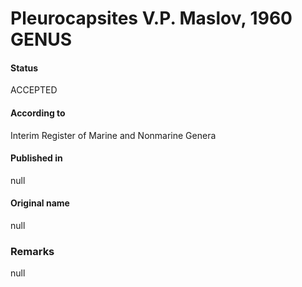 # Pleurocapsites V.P. Maslov, 1960 GENUS

#### Status
ACCEPTED

#### According to
Interim Register of Marine and Nonmarine Genera

#### Published in
null

#### Original name
null

### Remarks
null